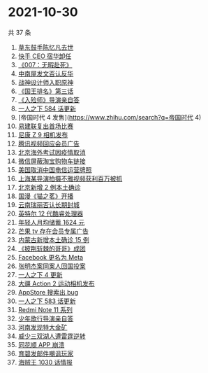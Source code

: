 # 2021-10-30

共 37 条

<!-- BEGIN ZHIHUSEARCH -->
<!-- 最后更新时间 Sat Oct 30 2021 17:10:37 GMT+0800 (China Standard Time) -->
1. [草东鼓手陈忆凡去世](https://www.zhihu.com/search?q=草东没有派对)
1. [快手 CEO 宿华卸任](https://www.zhihu.com/search?q=快手)
1. [《007：无暇赴死》](https://www.zhihu.com/search?q=007)
1. [中南屋发文否认反华](https://www.zhihu.com/search?q=中南屋)
1. [战神设计师入职原神](https://www.zhihu.com/search?q=原神)
1. [《国王排名》第三话](https://www.zhihu.com/search?q=国王排名)
1. [《入殓师》导演亲自答](https://www.zhihu.com/search?q=入殓师)
1. [一人之下 584 话更新](https://www.zhihu.com/search?q=一人之下)
1. [帝国时代 4 发售](https://www.zhihu.com/search?q=帝国时代 4)
1. [易建联复出首场比赛](https://www.zhihu.com/search?q=易建联)
1. [尼康 Z 9 相机发布](https://www.zhihu.com/search?q=尼康z9)
1. [腾讯视频回应会员广告](https://www.zhihu.com/search?q=腾讯视频)
1. [北京海外考试因疫情取消](https://www.zhihu.com/search?q=北京海外考试)
1. [微信屏蔽淘宝购物车链接](https://www.zhihu.com/search?q=淘宝购物车)
1. [美国取消中国电信运营牌照](https://www.zhihu.com/search?q=电信运营牌照)
1. [上海某导演拍摄不雅视频获利百万被抓](https://www.zhihu.com/search?q=爱情公寓)
1. [北京新增 2 例本土确诊](https://www.zhihu.com/search?q=北京疫情)
1. [国漫《猫之茗》开播](https://www.zhihu.com/search?q=猫之茗)
1. [云南瑞丽否认长期封城](https://www.zhihu.com/search?q=瑞丽)
1. [英特尔 12 代酷睿处理器](https://www.zhihu.com/search?q=12代酷睿)
1. [年轻人月均储蓄 1624 元](https://www.zhihu.com/search?q=年轻人储蓄)
1. [芒果 tv 存在会员专属广告](https://www.zhihu.com/search?q=芒果tv)
1. [内蒙古新增本土确诊 15 例](https://www.zhihu.com/search?q=内蒙古疫情)
1. [《披荆斩棘的哥哥》成团](https://www.zhihu.com/search?q=披荆斩棘的哥哥)
1. [Facebook 更名为 Meta](https://www.zhihu.com/search?q=facebook)
1. [张明杰案同案人回国投案](https://www.zhihu.com/search?q=张明杰案)
1. [一人之下 4 更新](https://www.zhihu.com/search?q=一人之下第四季)
1. [大疆 Action 2 运动相机发布](https://www.zhihu.com/search?q=大疆运动相机)
1. [AppStore 搜索出 bug](https://www.zhihu.com/search?q=appstore)
1. [一人之下 583 话更新](https://www.zhihu.com/search?q=一人之下)
1. [Redmi Note 11 系列](https://www.zhihu.com/search?q=红米note11)
1. [少年歌行导演亲自答](https://www.zhihu.com/search?q=少年歌行)
1. [河南发现特大金矿](https://www.zhihu.com/search?q=河南金矿)
1. [威少三双湖人遭雷霆逆转](https://www.zhihu.com/search?q=湖人)
1. [同花顺 APP 崩溃](https://www.zhihu.com/search?q=同花顺)
1. [育碧发邮件嘲讽玩家](https://www.zhihu.com/search?q=育碧)
1. [海贼王 1030 话情报](https://www.zhihu.com/search?q=海贼王)
<!-- END ZHIHUSEARCH -->
